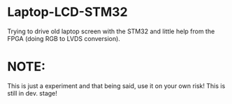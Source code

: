 # Laptop-LCD-STM32
Trying to drive old laptop screen with the STM32 and little help from the FPGA (doing RGB to LVDS conversion).

# NOTE:

This is just a experiment and that being said, use it on your own risk! This is still in dev. stage! 
